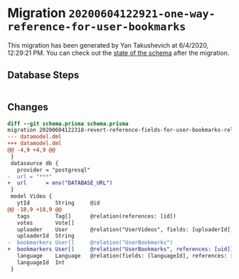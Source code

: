# Migration `20200604122921-one-way-reference-for-user-bookmarks`

This migration has been generated by Yan Takushevich at 6/4/2020, 12:29:21 PM.
You can check out the [state of the schema](./schema.prisma) after the migration.

## Database Steps

```sql

```

## Changes

```diff
diff --git schema.prisma schema.prisma
migration 20200604122318-revert-reference-fields-for-user-bookmarks-relation..20200604122921-one-way-reference-for-user-bookmarks
--- datamodel.dml
+++ datamodel.dml
@@ -4,9 +4,9 @@
 }
 datasource db {
   provider = "postgresql"
-  url = "***"
+  url      = env("DATABASE_URL")
 }
 model Video {
   ytId        String     @id
@@ -18,9 +18,9 @@
   tags        Tag[]      @relation(references: [id])
   votes       Vote[]
   uploader    User       @relation("UserVideos", fields: [uploaderId], references: [uid])
   uploaderId  String
-  bookmarkers User[]     @relation("UserBookmarks")
+  bookmarkers User[]     @relation("UserBookmarks", references: [uid])
   language    Language   @relation(fields: [languageId], references: [id])
   languageId  Int
 }
```


